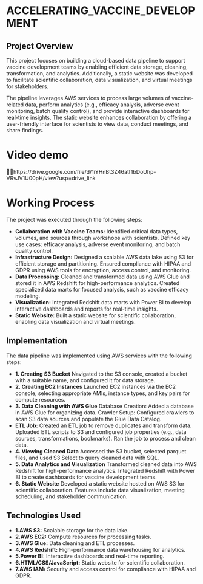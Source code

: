 # ACCELERATING_VACCINE_DEVELOPMENT
## Project Overview
This project focuses on building a cloud-based data pipeline to support vaccine development teams by enabling efficient data storage, cleaning, transformation, and analytics. Additionally, a static website was developed to facilitate scientific collaboration, data visualization, and virtual meetings for stakeholders.

The pipeline leverages AWS services to process large volumes of vaccine-related data, perform analytics (e.g., efficacy analysis, adverse event monitoring, batch quality control), and provide interactive dashboards for real-time insights. The static website enhances collaboration by offering a user-friendly interface for scientists to view data, conduct meetings, and share findings.
# Video demo 
🙎‍♀️https://drive.google.com/file/d/1iYHnBt3Z46atf1bDoUhp-VRvJV1U00pH/view?usp=drive_link
# Working Process
The project was executed through the following steps:
- **Collaboration with Vaccine Teams:**
Identified critical data types, volumes, and sources through workshops with scientists.
Defined key use cases: efficacy analysis, adverse event monitoring, and batch quality control.
- **Infrastructure Design:**
Designed a scalable AWS data lake using S3 for efficient storage and partitioning.
Ensured compliance with HIPAA and GDPR using AWS tools for encryption, access control, and monitoring.
- **Data Processing:**
Cleaned and transformed data using AWS Glue and stored it in AWS Redshift for high-performance analytics.
Created specialized data marts for focused analysis, such as vaccine efficacy modeling.
- **Visualization:**
Integrated Redshift data marts with Power BI to develop interactive dashboards and reports for real-time insights.
- **Static Website:**
Built a static website for scientific collaboration, enabling data visualization and virtual meetings.

## Implementation
The data pipeline was implemented using AWS services with the following steps:

- **1. Creating S3 Bucket**
Navigated to the S3 console, created a bucket with a suitable name, and configured it for data storage.
- **2. Creating EC2 Instances**
Launched EC2 instances via the EC2 console, selecting appropriate AMIs, instance types, and key pairs for compute resources.
- **3. Data Cleaning with AWS Glue**
Database Creation: Added a database in AWS Glue for organizing data.
Crawler Setup: Configured crawlers to scan S3 data sources and populate the Glue Data Catalog.
- **ETL Job:**
Created an ETL job to remove duplicates and transform data.
Uploaded ETL scripts to S3 and configured job properties (e.g., data sources, transformations, bookmarks).
Ran the job to process and clean data.
- **4. Viewing Cleaned Data**
Accessed the S3 bucket, selected parquet files, and used S3 Select to query cleaned data with SQL.
- **5. Data Analytics and Visualization**
Transformed cleaned data into AWS Redshift for high-performance analytics.
Integrated Redshift with Power BI to create dashboards for vaccine development teams.
- **6. Static Website**
Developed a static website hosted on AWS S3 for scientific collaboration.
Features include data visualization, meeting scheduling, and stakeholder communication.
## Technologies Used
- **1.AWS S3:** Scalable storage for the data lake.
- **2.AWS EC2:** Compute resources for processing tasks.
- **3.AWS Glue:** Data cleaning and ETL processes.
- **4.AWS Redshift:** High-performance data warehousing for analytics.
- **5.Power BI:** Interactive dashboards and real-time reporting.
- **6.HTML/CSS/JavaScript:** Static website for scientific collaboration.
- **7.AWS IAM:** Security and access control for compliance with HIPAA and GDPR.

